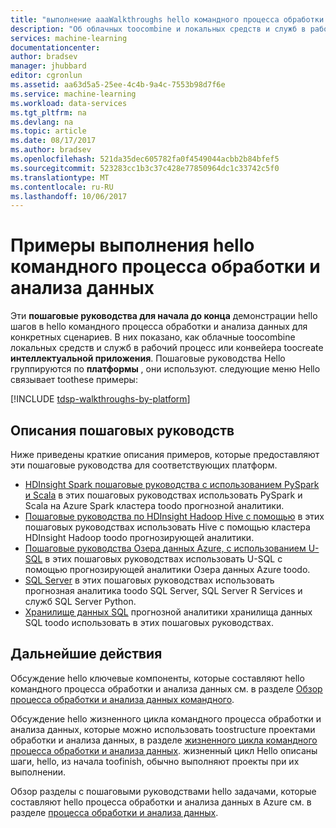 ```yaml
---
title: "выполнение aaaWalkthroughs hello командного процесса обработки и анализа данных в Azure | Документы Microsoft"
description: "Об облачных toocombine и локальных средств и служб в рабочий процесс или конвейера toocreate интеллектуальной приложения."
services: machine-learning
documentationcenter: 
author: bradsev
manager: jhubbard
editor: cgronlun
ms.assetid: aa63d5a5-25ee-4c4b-9a4c-7553b98d7f6e
ms.service: machine-learning
ms.workload: data-services
ms.tgt_pltfrm: na
ms.devlang: na
ms.topic: article
ms.date: 08/17/2017
ms.author: bradsev
ms.openlocfilehash: 521da35dec605782fa0f4549044acbb2b84bfef5
ms.sourcegitcommit: 523283cc1b3c37c428e77850964dc1c33742c5f0
ms.translationtype: MT
ms.contentlocale: ru-RU
ms.lasthandoff: 10/06/2017
---
```

# <a name="walkthroughs-executing-hello-team-data-science-process"></a>Примеры выполнения hello командного процесса обработки и анализа данных

Эти **пошаговые руководства для начала до конца** демонстрации hello шагов в hello командного процесса обработки и анализа данных для конкретных сценариев. В них показано, как облачные toocombine локальных средств и служб в рабочий процесс или конвейера toocreate **интеллектуальной приложения**. Пошаговые руководства Hello группируются по **платформы** , они используют. следующие меню Hello связывает toothese примеры:

[!INCLUDE [tdsp-walkthroughs-by-platform](../../includes/tdsp-walkthroughs-by-platform.md)]


## <a name="walkthrough-descriptions"></a>Описания пошаговых руководств

Ниже приведены краткие описания примеров, которые предоставляют эти пошаговые руководства для соответствующих платформ.

- [HDInsight Spark пошаговые руководства с использованием PySpark и Scala](data-science-process-walkthroughs-spark.md) в этих пошаговых руководствах использовать PySpark и Scala на Azure Spark кластера toodo прогнозной аналитики. 
- [Пошаговые руководства по HDInsight Hadoop Hive с помощью](data-science-process-walkthroughs-hdinsight-hadoop.md) в этих пошаговых руководствах использовать Hive с помощью кластера HDInsight Hadoop toodo прогнозирующей аналитики.
- [Пошаговые руководства Озера данных Azure, с использованием U-SQL](data-science-process-walkthroughs-azure-data-lake.md) в этих пошаговых руководствах использовать U-SQL с помощью прогнозирующей аналитики Озера данных Azure toodo.
- [SQL Server](data-science-process-walkthroughs-sql-server.md) в этих пошаговых руководствах использовать прогнозная аналитика toodo SQL Server, SQL Server R Services и служб SQL Server Python.
- [Хранилище данных SQL](data-science-process-walkthroughs-sql-data-warehouse.md) прогнозной аналитики хранилища данных SQL toodo использовать в этих пошаговых руководствах. 



## <a name="next-steps"></a>Дальнейшие действия

Обсуждение hello ключевые компоненты, которые составляют hello командного процесса обработки и анализа данных см. в разделе [Обзор процесса обработки и анализа данных командного](data-science-process-overview.md).

Обсуждение hello жизненного цикла командного процесса обработки и анализа данных, которые можно использовать toostructure проектами обработки и анализа данных, в разделе [жизненного цикла командного процесса обработки и анализа данных](data-science-process-lifecycle.md). жизненный цикл Hello описаны шаги, hello, из начала toofinish, обычно выполняют проекты при их выполнении. 

Обзор разделы с пошаговыми руководствами hello задачами, которые составляют hello процесса обработки и анализа данных в Azure см. в разделе [процесса обработки и анализа данных](http://aka.ms/datascienceprocess). 

